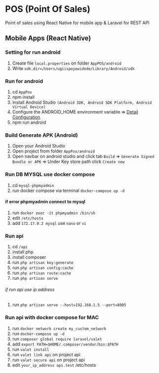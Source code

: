 # POS (Point Of Sales)

Point of sales using React Native for mobile app & Laravel for REST API

## Mobile Apps (React Native)

### Setting for run android

1. Create file `local.properties` on folder `AppPOS/android`
2. Write `sdk.dir=/Users/ugiispoyowidodo/Library/Android/sdk`

### Run for android

1. cd `AppPos`
2. npm install
3. Install Android Studio `(Android SDK, Android SDK Platform, Android Virtual Device)`
4. Configure the ANDROID_HOME environment variable => [Detail Configuration](https://reactnative.dev/docs/environment-setup)
5. npm run android

### Build Generate APK (Android)

1. Open your Android Studio
2. Open project from folder `AppPos/android`
3. Open navbar on android studio and click tab `Build` => `Generate Signed Bundle or APK` => Under Key store path click `Create new`
<!-- 3. Build from source => [Detail Configuration](https://reactnative.dev/contributing/how-to-build-from-source) -->
<!-- 4. Open navbar on android studio and click tab `Build` => `Build Bundle(s)/APK(s)` => `Build APK(s)` -->

### Run DB MYSQL use docker compose
1. cd  `mysql-phpmyadmin`
2. run docker compose via terminal `docker-compose up -d`

#### if error phpmyadmin connect to mysql
1. run `docker exec -it phpmyadmin /bin/sh`
2. edit `/etc/hosts`
1. add `172.17.0.2 mysql` use `nano` or `vi`

### Run api
1. cd `/api`
2. install php
3. install composer
4. run `php artisan key:generate`
5. run `php artisan config:cache`
6. run `php artisan route:cache`
7. run `php artisan serve`

###### if run api use ip address 
1. run `php artisan serve --host=192.168.1.5 --port=8005`

### Run api with docker compose for MAC
1. run `docker network create my_custom_network`
2. run `docker-compose up -d`
3. run `composer global require laravel/valet`
4. add `export PATH=$HOME/.composer/vendor/bin:$PATH`
5. run `valet install`
7. run `valet link api` on project api
8. run `valet secure api` on project api
9. edit `your_ip_address api.test` /etc/hosts
